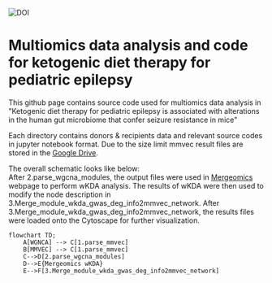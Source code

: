 ![DOI](https://zenodo.org/badge/DOI/10.5281/zenodo.10059754.svg)
# Multiomics data analysis and code for ketogenic diet therapy for pediatric epilepsy 


This github page contains source code used for multiomics data analysis in <br>
"Ketogenic diet therapy for pediatric epilepsy 
is associated with alterations in the human gut microbiome 
that confer seizure resistance in mice"

Each directory contains donors & recipients data and relevant source codes in jupyter notebook format. Due to the size limit mmvec result files are stored in the [Google Drive](https://drive.google.com/drive/folders/1Z8sWRNHAHaUCh3hYm9MvkVGY32F4IZ1w?usp=sharing).

The overall schematic looks like below:<br>
After 2.parse_wgcna_modules, the output files were used in [Mergeomics](http://mergeomics.research.idre.ucla.edu/) webpage to perform wKDA analysis.
The results of wKDA were then used to modify the node description in 3.Merge_module_wkda_gwas_deg_info2mmvec_network. 
After 3.Merge_module_wkda_gwas_deg_info2mmvec_network, the results files were loaded onto the Cytoscape for further visualization.



```mermaid
flowchart TD;
	A[WGNCA] --> C[1.parse_mmvec]
	B[MMVEC] --> C[1.parse_mmvec]
	C-->D[2.parse_wgcna_modules]
	D-->E{Mergeomics wKDA}
	E-->F[3.Merge_module_wkda_gwas_deg_info2mmvec_network]
```


